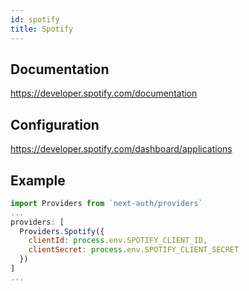 ```yaml
---
id: spotify
title: Spotify
---
```


## Documentation

https://developer.spotify.com/documentation

## Configuration

https://developer.spotify.com/dashboard/applications

## Example

```js
import Providers from `next-auth/providers`
...
providers: [
  Providers.Spotify({
    clientId: process.env.SPOTIFY_CLIENT_ID,
    clientSecret: process.env.SPOTIFY_CLIENT_SECRET
  })
]
...
```
